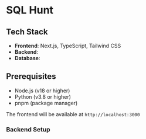 # SQL Hunt

## Tech Stack

- **Frontend**: Next.js, TypeScript, Tailwind CSS
- **Backend**: 
- **Database**: 

## Prerequisites

- Node.js (v18 or higher)
- Python (v3.8 or higher)
- pnpm (package manager)

The frontend will be available at `http://localhost:3000`

### Backend Setup

